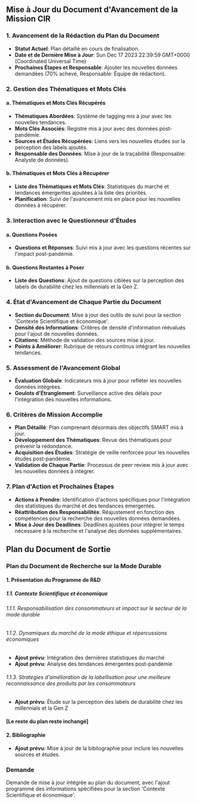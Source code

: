 ## Mise à Jour du Document d'Avancement de la Mission CIR

### 1. Avancement de la Rédaction du Plan du Document

- **Statut Actuel**: Plan détaillé en cours de finalisation.
- **Date et de Dernière Mise à Jour**: Sun Dec 17 2023 22:39:59 GMT+0000 (Coordinated Universal Time)
- **Prochaines Étapes et Responsable**: Ajouter les nouvelles données demandées (70% achevé, Responsable: Équipe de rédaction).

### 2. Gestion des Thématiques et Mots Clés

#### a. Thématiques et Mots Clés Récupérés

- **Thématiques Abordées**: Système de tagging mis à jour avec les nouvelles tendances.
- **Mots Clés Associés**: Registre mis à jour avec des données post-pandémie.
- **Sources et Études Récupérées**: Liens vers les nouvelles études sur la perception des labels ajoutés.
- **Responsable des Données**: Mise à jour de la traçabilité (Responsable: Analyste de données).

#### b. Thématiques et Mots Clés à Récupérer

- **Liste des Thématiques et Mots Clés**: Statistiques du marché et tendances émergentes ajoutées à la liste des priorités.
- **Planification**: Suivi de l'avancement mis en place pour les nouvelles données à récupérer.

### 3. Interaction avec le Questionneur d'Études

#### a. Questions Posées

- **Questions et Réponses**: Suivi mis à jour avec les questions récentes sur l'impact post-pandémie.

#### b. Questions Restantes à Poser

- **Liste des Questions**: Ajout de questions ciblées sur la perception des labels de durabilité chez les millennials et la Gen Z.

### 4. État d'Avancement de Chaque Partie du Document

- **Section du Document**: Mise à jour des outils de suivi pour la section 'Contexte Scientifique et économique'.
- **Densité des Informations**: Critères de densité d'information réévalués pour l'ajout de nouvelles données.
- **Citations**: Méthode de validation des sources mise à jour.
- **Points à Améliorer**: Rubrique de retours continus intégrant les nouvelles tendances.

### 5. Assessment de l'Avancement Global

- **Évaluation Globale**: Indicateurs mis à jour pour refléter les nouvelles données intégrées.
- **Goulots d'Étranglement**: Surveillance active des délais pour l'intégration des nouvelles informations.

### 6. Critères de Mission Accomplie

- **Plan Détaillé**: Plan comprenant désormais des objectifs SMART mis à jour.
- **Développement des Thématiques**: Revue des thématiques pour prévenir la redondance.
- **Acquisition des Études**: Stratégie de veille renforcée pour les nouvelles études post-pandémie.
- **Validation de Chaque Partie**: Processus de peer review mis à jour avec les nouvelles données à intégrer.

### 7. Plan d'Action et Prochaines Étapes

- **Actions à Prendre**: Identification d'actions spécifiques pour l'intégration des statistiques du marché et des tendances émergentes.
- **Réattribution des Responsabilités**: Réajustement en fonction des compétences pour la recherche des nouvelles données demandées.
- **Mise à Jour des Deadlines**: Deadlines ajustées pour intégrer le temps nécessaire à la recherche et l'analyse des données supplémentaires.

## Plan du Document de Sortie

### Plan du Document de Recherche sur la Mode Durable

#### 1. Présentation du Programme de R&D

##### 1.1. Contexte Scientifique et économique
###### 1.1.1. Responsabilisation des consommateurs et impact sur le secteur de la mode durable
###### 1.1.2. Dynamiques du marché de la mode éthique et répercussions économiques
- **Ajout prévu**: Intégration des dernières statistiques du marché
- **Ajout prévu**: Analyse des tendances émergentes post-pandémie
###### 1.1.3. Stratégies d'amélioration de la labellisation pour une meilleure reconnaissance des produits par les consommateurs
- **Ajout prévu**: Étude sur la perception des labels de durabilité chez les millennials et la Gen Z

#### [Le reste du plan reste inchangé]

#### 2. Bibliographie

- **Ajout prévu**: Mise à jour de la bibliographie pour inclure les nouvelles sources et études.

### Demande

Demande de mise à jour intégrée au plan du document, avec l'ajout programmé des informations spécifiées pour la section 'Contexte Scientifique et économique'.
